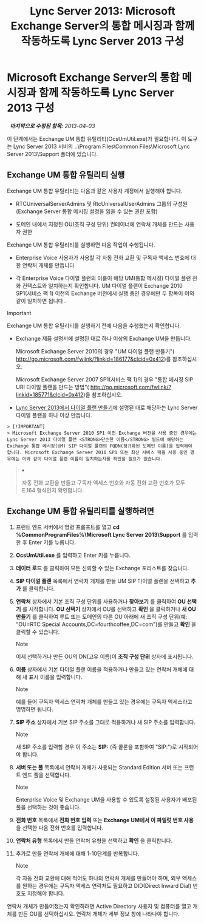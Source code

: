 ﻿---
title: 'Lync Server 2013: Microsoft Exchange Server의 통합 메시징과 함께 작동하도록 Lync Server 2013 구성'
TOCTitle: Microsoft Exchange Server의 통합 메시징과 함께 작동하도록 Lync Server 2013 구성
ms:assetid: 1098ae4d-f57f-44f3-804e-39889d9fc14e
ms:mtpsurl: https://technet.microsoft.com/ko-kr/library/Gg398193(v=OCS.15)
ms:contentKeyID: 49302840
ms.date: 08/10/2015
mtps_version: v=OCS.15
ms.translationtype: HT
---

# Microsoft Exchange Server의 통합 메시징과 함께 작동하도록 Lync Server 2013 구성

 
_**마지막으로 수정된 항목:** 2013-04-03_

이 단계에서는 Exchange UM 통합 유틸리티(OcsUmUtil.exe)가 필요합니다. 이 도구는 Lync Server 2013 서버의 ..\\Program Files\\Common Files\\Microsoft Lync Server 2013\\Support 폴더에 있습니다.

## Exchange UM 통합 유틸리티 실행

Exchange UM 통합 유틸리티는 다음과 같은 사용자 계정에서 실행해야 합니다.

  - RTCUniversalServerAdmins 및 RtcUniversalUserAdmins 그룹의 구성원(Exchange Server 통합 메시징 설정을 읽을 수 있는 권한 포함)

  - 도메인 내에서 지정된 OU(조직 구성 단위) 컨테이너에 연락처 개체를 만드는 사용자 권한

Exchange UM 통합 유틸리티를 실행하면 다음 작업이 수행됩니다.

  - Enterprise Voice 사용자가 사용할 각 자동 전화 교환 및 구독자 액세스 번호에 대한 연락처 개체를 만듭니다.

  - 각 Enterprise Voice 다이얼 플랜의 이름이 해당 UM(통합 메시징) 다이얼 플랜 전화 컨텍스트와 일치하는지 확인합니다. UM 다이얼 플랜이 Exchange 2010 SP1(서비스 팩 1) 이전의 Exchange 버전에서 실행 중인 경우에만 두 항목이 이와 같이 일치하면 됩니다 *.*

> [!important]  
> Exchange UM 통합 유틸리티를 실행하기 전에 다음을 수행했는지 확인합니다.
> <ul>
> <li><p>Exchange 제품 설명서에 설명된 대로 하나 이상의 Exchange UM을 만듭니다.</p>
> <p>Microsoft Exchange Server 2010의 경우 &quot;UM 다이얼 플랜 만들기&quot;( <a href="http://go.microsoft.com/fwlink/?linkid=186177%26clcid=0x412" class="uri">http://go.microsoft.com/fwlink/?linkid=186177&amp;clcid=0x412</a>)를 참조하십시오.</p>
> <p>Microsoft Exchange Server 2007 SP1(서비스 팩 1)의 경우 &quot;통합 메시징 SIP URI 다이얼 플랜을 만드는 방법&quot;( <a href="http://go.microsoft.com/fwlink/?linkid=185771%26clcid=0x412" class="uri">http://go.microsoft.com/fwlink/?linkid=185771&amp;clcid=0x412</a>)을 참조하십시오.</p></li>
> <li><p><a href="lync-server-2013-create-a-dial-plan.md">Lync Server 2013에서 다이얼 플랜 만들기</a>에 설명된 대로 해당하는 Lync Server 다이얼 플랜을 하나 이상 만듭니다.</p>
    > [!IMPORTANT]
    > Microsoft Exchange Server 2010 SP1 이전 Exchange 버전을 사용 중인 경우에는 Lync Server 2013 다이얼 플랜 <STRONG>단순한 이름</STRONG> 필드에 해당하는 Exchange 통합 메시징(UM) SIP 다이얼 플랜의 FQDN(정규화된 도메인 이름)을 입력해야 합니다. Microsoft Exchange Server 2010 SP1 또는 최신 서비스 팩을 사용 중인 경우에는 이와 같이 다이얼 플랜 이름이 일치하는지를 확인할 필요가 없습니다.
> </li>
> <li><p>자동 전화 교환을 만들고 구독자 액세스 번호와 자동 전화 교환 번호가 모두 E.164 형식인지 확인합니다.</p></li></ul>


## Exchange UM 통합 유틸리티를 실행하려면

1.  프런트 엔드 서버에서 명령 프롬프트를 열고 **cd %CommonProgramFiles%\\Microsoft Lync Server 2013\\Support** 를 입력한 후 Enter 키를 누릅니다.

2.  **OcsUmUtil.exe** 를 입력하고 Enter 키를 누릅니다.

3.  **데이터 로드** 를 클릭하여 모든 신뢰할 수 있는 Exchange 포리스트를 찾습니다.

4.  **SIP 다이얼 플랜** 목록에서 연락처 개체를 만들 UM SIP 다이얼 플랜을 선택하고 **추가** 를 클릭합니다.

5.  **연락처** 상자에서 기본 조직 구성 단위를 사용하거나 **찾아보기** 를 클릭하여 **OU 선택기** 를 시작합니다. **OU 선택기** 상자에서 OU를 선택하고 **확인** 을 클릭하거나 **새 OU 만들기** 를 클릭하여 루트 또는 도메인의 다른 OU 아래에 새 조직 구성 단위(예: "OU=RTC Special Accounts,DC=fourthcoffee,DC=com")를 만들고 **확인** 을 클릭할 수 있습니다.
    

    > [!NOTE]
    > 이제 선택하거나 만든 OU의 DN(고유 이름)이 <STRONG>조직 구성 단위</STRONG> 상자에 표시됩니다.



6.  **이름** 상자에서 기본 다이얼 플랜 이름을 적용하거나 만들고 있는 연락처 개체에 대해 새 표시 이름을 입력합니다.
    

    > [!NOTE]
    > 예를 들어 구독자 액세스 연락처 개체를 만들고 있는 경우에는 구독자 액세스라고 명명하면 됩니다.



7.  **SIP 주소** 상자에서 기본 SIP 주소를 그대로 적용하거나 새 SIP 주소를 입력합니다.
    

    > [!NOTE]
    > 새 SIP 주소를 입력할 경우 이 주소는 <STRONG>SIP:</STRONG> (즉 콜론을 포함하여 "SIP:")로 시작되어야 합니다.



8.  **서버 또는 풀** 목록에서 연락처 개체가 사용되는 Standard Edition 서버 또는 프런트 엔드 풀을 선택합니다.
    

    > [!NOTE]
    > Enterprise Voice 및 Exchange UM을 사용할 수 있도록 설정된 사용자가 배포된 풀을 선택하는 것이 좋습니다.


9.  **전화 번호** 목록에서 **전화 번호 입력** 또는 **Exchange UM에서 이 파일럿 번호 사용** 을 선택한 다음 전화 번호를 입력합니다.

10. **연락처 유형** 목록에서 만들 연락처 유형을 선택하고 **확인** 을 클릭합니다.

11. 추가로 만들 연락처 개체에 대해 1-10단계를 반복합니다.
    

    > [!NOTE]
    > 각 자동 전화 교환에 대해 적어도 하나의 연락처 개체를 만들어야 하며, 외부 액세스를 원하는 경우에는 구독자 액세스 연락처도 필요하고 DID(Direct Inward Dial) 번호도 지정해야 합니다.



연락처 개체가 만들어졌는지 확인하려면 Active Directory 사용자 및 컴퓨터를 열고 개체를 만든 OU를 선택하십시오. 연락처 개체가 세부 정보 창에 나타나야 합니다.


